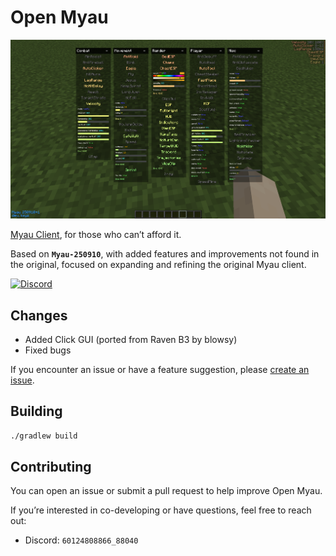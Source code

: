 # Open Myau

![Preview](/images/image2.png)

[Myau Client](https://myau.sell.app/), for those who can’t afford it.

Based on **`Myau-250910`**, with added features and improvements not found in the original, focused on expanding and refining the original Myau client.

[![Discord](https://invidget.switchblade.xyz/SEgRBbmX)](https://discord.gg/SEgRBbmX)

## Changes

* Added Click GUI (ported from Raven B3 by blowsy)
* Fixed bugs

If you encounter an issue or have a feature suggestion, please [create an issue](/issues).

## Building

```bash
./gradlew build
```

## Contributing

You can open an issue or submit a pull request to help improve Open Myau.

If you’re interested in co-developing or have questions, feel free to reach out:

* Discord: `60124808866_88040`